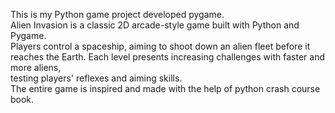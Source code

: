This is my Python game project developed pygame.</br> Alien Invasion is a classic 2D arcade-style game built with Python and Pygame. </br>
Players control a spaceship, aiming to shoot down an alien fleet before it reaches the Earth. Each level presents increasing challenges with faster and more aliens,</br>
testing players' reflexes and aiming skills.</br>The entire game is inspired and made with the help of python crash course book.
